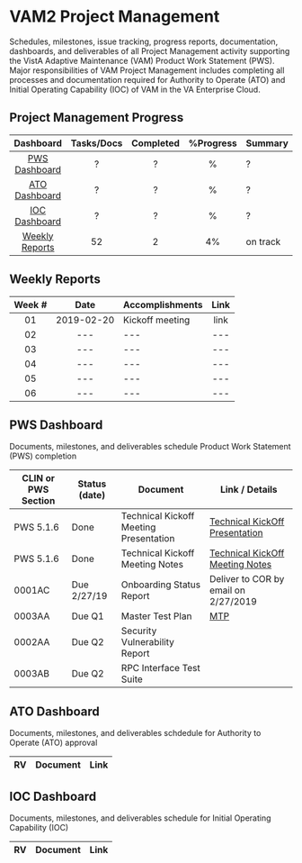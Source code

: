 # VAM2 Project Management
Schedules, milestones, issue tracking, progress reports, documentation, dashboards, and deliverables of all Project Management activity supporting the VistA Adaptive Maintenance (VAM) Product Work Statement (PWS).  Major responsibilities of VAM Project Management includes completing all processes and documentation required for Authority to Operate (ATO) and Initial Operating Capability (IOC) of VAM in the VA Enterprise Cloud.

## Project Management Progress
Dashboard | Tasks/Docs | Completed | %Progress| Summary |
|:---:|:---:|:---:|:---:|:---|
[PWS Dashboard](#ato-dashboard)    | ? | ? | % | ? |
[ATO Dashboard](#ioc-dashboard)    | ? | ? | % | ? |
[IOC Dashboard](#pws-dashboard)    | ? | ? | % | ? |
[Weekly Reports](#weekly-reports)  | 52 | 2 | 4% | on track |



## Weekly Reports
Week #  | Date | Accomplishments | Link
|:---:|:---:|:---|:---:|
| 01 |2019-02-20| Kickoff meeting| link|
| 02 |---|---|---|
| 03 |---|---|---|
| 04 |---|---|---|
| 05 |---|---|---|
| 06 |---|---|---|



## PWS Dashboard
Documents, milestones, and deliverables schedule Product Work Statement (PWS) completion

|CLIN or PWS Section | Status (date) | Document  | Link / Details |
|---|---|---|---|
|PWS 5.1.6 | Done | Technical Kickoff Meeting Presentation | [Technical KickOff Presentation](/Documents/Technical_Kickoff_Meeting/VAM2_Technical_KickOff_Meeting_20190206.pdf) |
|PWS 5.1.6 | Done | Technical Kickoff Meeting Notes |  [Technical KickOff Meeting Notes](/Documents/Technical_Kickoff_Meeting/VAM2_Technical_Kickoff_Meeting_Notes_20190206.md) |
|0001AC | Due 2/27/19 |  Onboarding Status Report | Deliver to COR by email on 2/27/2019 |
|0003AA | Due Q1 | Master Test Plan|  [MTP](/Documents/Master_Test_Plan.md) |
|0002AA	| Due Q2 | Security Vulnerability Report |    |
|0003AB	| Due Q2 | RPC Interface Test Suite |    |


## ATO Dashboard
Documents, milestones, and deliverables schdedule for Authority to Operate (ATO) approval

|RV | Document |  Link |
|---|---|---|


## IOC Dashboard
Documents, milestones, and deliverables schedule for Initial Operating Capability (IOC)

|RV | Document |  Link |
|---|---|---|

















